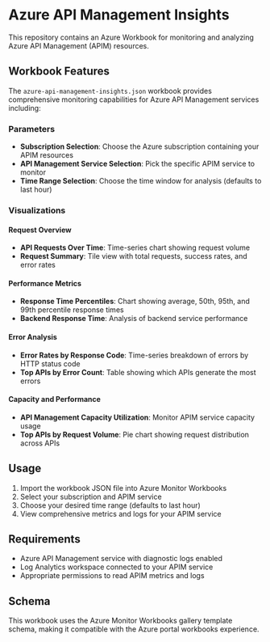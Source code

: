 # Azure API Management Insights

This repository contains an Azure Workbook for monitoring and analyzing Azure API Management (APIM) resources.

## Workbook Features

The `azure-api-management-insights.json` workbook provides comprehensive monitoring capabilities for Azure API Management services including:

### Parameters
- **Subscription Selection**: Choose the Azure subscription containing your APIM resources
- **API Management Service Selection**: Pick the specific APIM service to monitor
- **Time Range Selection**: Choose the time window for analysis (defaults to last hour)

### Visualizations

#### Request Overview
- **API Requests Over Time**: Time-series chart showing request volume
- **Request Summary**: Tile view with total requests, success rates, and error rates

#### Performance Metrics
- **Response Time Percentiles**: Chart showing average, 50th, 95th, and 99th percentile response times
- **Backend Response Time**: Analysis of backend service performance

#### Error Analysis
- **Error Rates by Response Code**: Time-series breakdown of errors by HTTP status code
- **Top APIs by Error Count**: Table showing which APIs generate the most errors

#### Capacity and Performance
- **API Management Capacity Utilization**: Monitor APIM service capacity usage
- **Top APIs by Request Volume**: Pie chart showing request distribution across APIs

## Usage

1. Import the workbook JSON file into Azure Monitor Workbooks
2. Select your subscription and APIM service
3. Choose your desired time range (defaults to last hour)
4. View comprehensive metrics and logs for your APIM service

## Requirements

- Azure API Management service with diagnostic logs enabled
- Log Analytics workspace connected to your APIM service
- Appropriate permissions to read APIM metrics and logs

## Schema

This workbook uses the Azure Monitor Workbooks gallery template schema, making it compatible with the Azure portal workbooks experience.